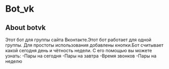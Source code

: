 # Bot_vk
## About botvk

Этот бот для группы сайта Вконтакте.Этот бот работает для одной группы. Для простоты использования добавлены кнопки.Бот считывает какой сегодня день и чётность недели. С его помощью вы можете узнать:
-Пары на сегодня
-Пары на завтра
-Время звонков
-Пары на неделю
